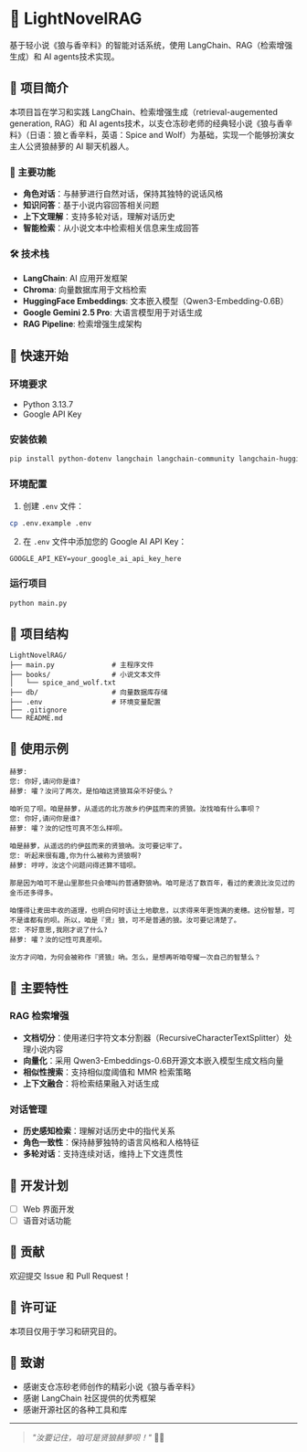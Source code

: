 # 🐺 LightNovelRAG

基于轻小说《狼与香辛料》的智能对话系统，使用 LangChain、RAG（检索增强生成）和 AI agents技术实现。

## 📖 项目简介

本项目旨在学习和实践 LangChain、检索增强生成（retrieval-augemented generation, RAG）和 AI agents技术，以支仓冻砂老师的经典轻小说《狼与香辛料》（日语：狼と香辛料，英语：Spice and Wolf）为基础，实现一个能够扮演女主人公贤狼赫萝的 AI 聊天机器人。

### 🎯 主要功能

- **角色对话**：与赫萝进行自然对话，保持其独特的说话风格
- **知识问答**：基于小说内容回答相关问题
- **上下文理解**：支持多轮对话，理解对话历史
- **智能检索**：从小说文本中检索相关信息来生成回答

### 🛠️ 技术栈

- **LangChain**: AI 应用开发框架
- **Chroma**: 向量数据库用于文档检索
- **HuggingFace Embeddings**: 文本嵌入模型（Qwen3-Embedding-0.6B）
- **Google Gemini 2.5 Pro**: 大语言模型用于对话生成
- **RAG Pipeline**: 检索增强生成架构

## 🚀 快速开始

### 环境要求

- Python 3.13.7
- Google API Key

### 安装依赖

```zsh
pip install python-dotenv langchain langchain-community langchain-huggingface langchain-chroma langchain-google-genai sentence-transformers
```

### 环境配置

1. 创建 `.env` 文件：
```zsh
cp .env.example .env
```

2. 在 `.env` 文件中添加您的 Google AI API Key：
```
GOOGLE_API_KEY=your_google_ai_api_key_here
```

### 运行项目

```bash
python main.py
```

## 📁 项目结构

```
LightNovelRAG/
├── main.py              # 主程序文件
├── books/               # 小说文本文件
│   └── spice_and_wolf.txt
├── db/                  # 向量数据库存储
├── .env                 # 环境变量配置
├── .gitignore          
└── README.md
```

## 🎪 使用示例

```
赫萝: 
您: 你好,请问你是谁?
赫萝: 嚯？汝问了两次，是怕咱这贤狼耳朵不好使么？

咱听见了呗。咱是赫萝，从遥远的北方故乡约伊兹而来的贤狼。汝找咱有什么事呗？
您: 你好,请问你是谁?
赫萝: 嚯？汝的记性可真不怎么样呗。

咱是赫萝，从遥远的约伊兹而来的贤狼吶。汝可要记牢了。
您: 听起来很有趣,你为什么被称为贤狼啊?
赫萝: 哼哼，汝这个问题问得还算不错呗。

那是因为咱可不是山里那些只会嚎叫的普通野狼吶。咱可是活了数百年，看过的麦浪比汝见过的金币还多得多。

咱懂得让麦田丰收的道理，也明白何时该让土地歇息，以求得来年更饱满的麦穗。这份智慧，可不是谁都有的呗。所以，咱是『贤』狼，可不是普通的狼。汝可要记清楚了。
您: 不好意思,我刚才说了什么?
赫萝: 嚯？汝的记性可真差呗。

汝方才问咱，为何会被称作『贤狼』吶。怎么，是想再听咱夸耀一次自己的智慧么？
```

## 🔧 主要特性

### RAG 检索增强

- **文档切分**：使用递归字符文本分割器（RecursiveCharacterTextSplitter）处理小说内容
- **向量化**：采用 Qwen3-Embeddings-0.6B开源文本嵌入模型生成文档向量
- **相似性搜索**：支持相似度阈值和 MMR 检索策略
- **上下文融合**：将检索结果融入对话生成

### 对话管理

- **历史感知检索**：理解对话历史中的指代关系
- **角色一致性**：保持赫萝独特的语言风格和人格特征
- **多轮对话**：支持连续对话，维持上下文连贯性

## 📝 开发计划

- [ ] Web 界面开发
- [ ] 语音对话功能

## 🤝 贡献

欢迎提交 Issue 和 Pull Request！

## 📄 许可证

本项目仅用于学习和研究目的。

## 🙏 致谢

- 感谢支仓冻砂老师创作的精彩小说《狼与香辛料》
- 感谢 LangChain 社区提供的优秀框架
- 感谢开源社区的各种工具和库

---

> *"汝要记住，咱可是贤狼赫萝呗！"* 🐺✨